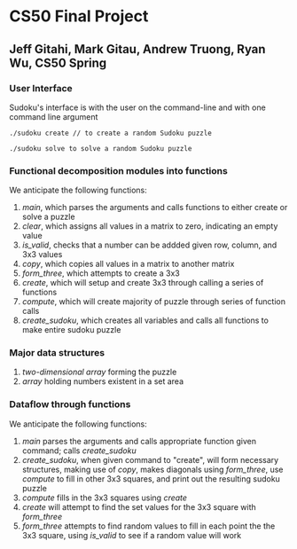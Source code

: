 # CS50 Final Project
## Jeff Gitahi, Mark Gitau, Andrew Truong, Ryan Wu, CS50 Spring

### User Interface
Sudoku's interface is with the user on the command-line and with one command line argument
```
./sudoku create // to create a random Sudoku puzzle
```
```
./sudoku solve to solve a random Sudoku puzzle
```

### Functional decomposition modules into functions
We anticipate the following functions:
1. *main*, which parses the arguments and calls functions to either create or solve a puzzle
2. *clear*, which assigns all values in a matrix to zero, indicating an empty value
3. *is_valid*, checks that a number can be addded given row, column, and 3x3 values
4. *copy*, which copies all values in a matrix to another matrix
5. *form_three*, which attempts to create a 3x3
6. *create*, which will setup and create 3x3 through calling a series of functions
7. *compute*, which will create majority of puzzle through series of function calls
8. *create_sudoku*, which creates all variables and calls all functions to make entire sudoku puzzle

### Major data structures
1. *two-dimensional array* forming the puzzle
2. *array* holding numbers existent in a set area

### Dataflow through functions
We anticipate the following functions:
1. *main* parses the arguments and calls appropriate function given command; calls *create_sudoku* 
2. *create_sudoku*, when given command to "create", will form necessary structures, making use of *copy*, makes diagonals using *form_three*, use *compute* to fill in other 3x3 squares, and print out the resulting sudoku puzzle
3. *compute* fills in the 3x3 squares using *create*
4. *create* will attempt to find the set values for the 3x3 square with *form_three*
5. *form_three* attempts to find random values to fill in each point the the 3x3 square, using *is_valid* to see if a random value will work
